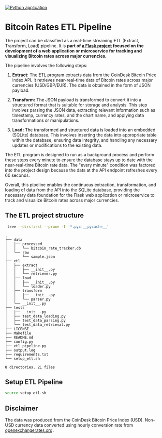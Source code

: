 [![Python application](https://github.com/richardogoma/bitcoin-rate-etl/actions/workflows/python-app.yml/badge.svg)](https://github.com/richardogoma/bitcoin-rate-etl/actions/workflows/python-app.yml)

# Bitcoin Rates ETL Pipeline
The project can be classified as a real-time streaming ETL (Extract, Transform, Load) pipeline. It is **part of [a Flask project](https://github.com/richardogoma/bitcoin-rate-tracker) focused on the development of a web application or microservice for tracking and visualizing Bitcoin rates across major currencies.**

The pipeline involves the following steps:

1. **Extract:** The ETL program extracts data from the CoinDesk Bitcoin Price Index API. It retrieves near-real-time data of Bitcoin rates across major currencies (USD/GBP/EUR). The data is obtained in the form of JSON payload.

2. **Transform:** The JSON payload is transformed to convert it into a structured format that is suitable for storage and analysis. This step involves parsing the JSON data, extracting relevant information such as timestamp, currency rates, and the chart name, and applying data transformations or manipulations.

3. **Load:** The transformed and structured data is loaded into an embedded (SQLite) database. This involves inserting the data into appropriate table within the database, ensuring data integrity, and handling any necessary updates or modifications to the existing data.

The ETL program is designed to run as a background process and perform these steps every minute to ensure the database stays up to date with the near-real-time Bitcoin rate data. The "every minute" condition was factored into the project design because the data at the API endpoint refreshes every 60 seconds. 

Overall, this pipeline enables the continuous extraction, transformation, and loading of data from the API into the SQLite database, providing the necessary data foundation for the Flask web application or microservice to track and visualize Bitcoin rates across major currencies.

## The ETL project structure
```bash
 tree --dirsfirst --prune -I '*.pyc|__pycache__'
```
```
.
├── data
│   ├── processed
│   │   └── bitcoin_rate_tracker.db
│   └── raw
│       └── sample.json
├── etl
│   ├── extract
│   │   ├── __init__.py
│   │   └── retriever.py
│   ├── load
│   │   ├── __init__.py
│   │   └── loader.py
│   ├── transform
│   │   ├── __init__.py
│   │   └── parser.py
│   └── __init__.py
├── tests
│   ├── __init__.py
│   ├── test_data_loading.py
│   ├── test_data_parsing.py
│   └── test_data_retrieval.py
├── LICENSE
├── Makefile
├── README.md
├── config.py
├── etl_pipeline.py
├── output.log
├── requirements.txt
└── setup_etl.sh

8 directories, 21 files
```

## Setup ETL Pipeline
```bash
source setup_etl.sh
```

## Disclaimer
The data was produced from the CoinDesk Bitcoin Price Index (USD). Non-USD currency data converted using hourly conversion rate from [openexchangerates.org](openexchangerates.org).
